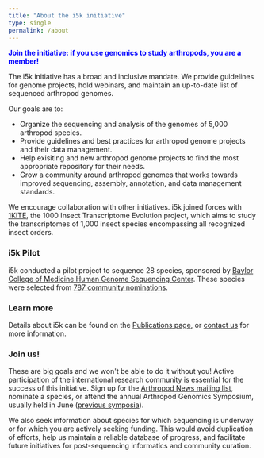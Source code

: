 ```yaml
---
title: "About the i5k initiative"
type: single
permalink: /about
---
```

**<span style="color:blue"> Join the initiative: if you use genomics to study arthropods, you are a member!</span>**

The i5k initiative has a broad and inclusive mandate.  We provide guidelines for genome projects, hold webinars, and maintain an up-to-date list of sequenced arthropod genomes. 

Our goals are to:

* Organize the sequencing and analysis of the genomes of 5,000 arthropod species.
* Provide guidelines and best practices for arthropod genome projects and their data management.
* Help exisiting and new arthropod genome projects to find the most appropriate repository for their needs.
* Grow a community around arthropod genomes that works towards improved sequencing, assembly, annotation, and data management standards.

We encourage collaboration with other initiatives. i5k joined forces with [1KITE](http://1kite.org), the 1000 Insect Transcriptome Evolution project, which aims to study the transcriptomes of 1,000 insect species encompassing all recognized insect orders.

### i5k Pilot
i5k conducted a pilot project to sequence 28 species, sponsored by [Baylor College of Medicine Human Genome Sequencing Center](https://www.hgsc.bcm.edu/arthropods/i5k). These species were selected from [787 community nominations](legacy_i5k_nominations). 

### Learn more
Details about i5k can be found on the [Publications page](/publications), or [contact us](/contact) for more information.

### Join us!
These are big goals and we won't be able to do it without you! Active participation of the international research community is essential for the success of this initiative. Sign up for the [Arthropod News mailing list](https://listserv.ksu.edu/?SUBED1=ARTHROPODNEWS&A=1), nominate a species, or attend the annual Arthropod Genomics Symposium, usually held in June ([previous symposia](http://globalhealth.nd.edu/10th-annual-arthropod-genomics-symposium/previous-symposia/)). 

We also seek information about species for which sequencing is underway or for which you are actively seeking funding. This would avoid duplication of efforts, help us maintain a reliable database of progress, and facilitate future initiatives for post-sequencing informatics and community curation.
